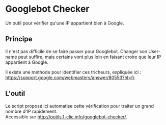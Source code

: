 # Googlebot Checker

Un outil pour vérifier qu'une IP appartient bien à Google.  

## Principe

Il n'est pas difficile de se faire passer pour Googlebot. Changer son User-name peut suffire, mais certains vont plus loin en faisant croire que leur IP appartient à Google.  

Il existe une méthode pour identifier ces tricheurs, expliquée ici : <https://support.google.com/webmasters/answer/80553?hl=fr>.  

## L'outil

Le script proposé ici automatise cette vérification pour traiter un grand nombre d'IP rapidement.  
Accessible sur <http://outils.1-clic.info/googlebot-checker/>.  
